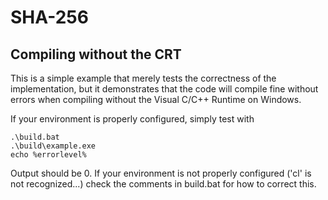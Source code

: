 # SHA-256
## Compiling without the CRT

This is a simple example that merely tests the correctness of the implementation, but it demonstrates that the code will compile fine without errors when compiling without the Visual C/C++ Runtime on Windows.

If your environment is properly configured, simply test with
```
.\build.bat
.\build\example.exe
echo %errorlevel%
```

Output should be 0. If your environment is not properly configured ('cl' is not recognized...) check the comments in build.bat for how to correct this.